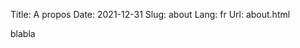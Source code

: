 Title: A propos
Date: 2021-12-31
Slug: about
Lang: fr
Url: about.html


<div id="left">
blabla
</div>